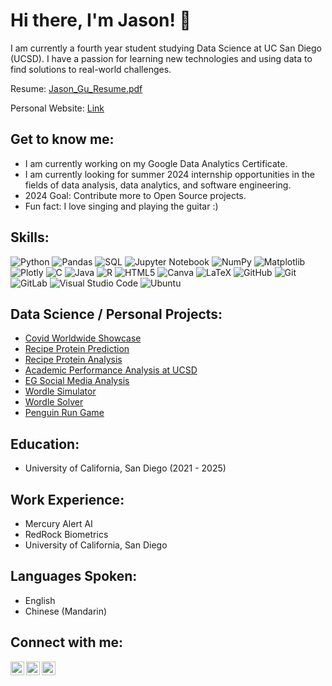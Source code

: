 <h1>Hi there, I'm Jason! 👋 </h1>
I am currently a fourth year student studying Data Science at UC San Diego (UCSD). I have a passion for learning new technologies and using data to find solutions to real-world challenges.



Resume: [Jason_Gu_Resume.pdf](https://github.com/user-attachments/files/16216148/Jason_Gu_Resume.pdf)

Personal Website: [Link](https://jingchenggu.github.io/)


<h2>Get to know me:</h2>


- I am currently working on my Google Data Analytics Certificate.
- I am currently looking for summer 2024 internship opportunities in the fields of data analysis, data analytics, and software engineering.
- 2024 Goal: Contribute more to Open Source projects.
- Fun fact: I love singing and playing the guitar :)

<h2>Skills:</h2>

![Python](https://img.shields.io/badge/python-3670A0?style=for-the-badge&logo=python&logoColor=ffdd54)
![Pandas](https://img.shields.io/badge/pandas-%23150458.svg?style=for-the-badge&logo=pandas&logoColor=white)
![SQL](https://img.shields.io/badge/postgresql-4169e1?style=for-the-badge&logo=postgresql&logoColor=white)
![Jupyter Notebook](https://img.shields.io/badge/jupyter-%23FA0F00.svg?style=for-the-badge&logo=jupyter&logoColor=white)
![NumPy](https://img.shields.io/badge/numpy-%23013243.svg?style=for-the-badge&logo=numpy&logoColor=white)
![Matplotlib](https://img.shields.io/badge/Matplotlib-%23ffffff.svg?style=for-the-badge&logo=Matplotlib&logoColor=black)
![Plotly](https://img.shields.io/badge/Plotly-%233F4F75.svg?style=for-the-badge&logo=plotly&logoColor=white)
![C](https://img.shields.io/badge/c-%2300599C.svg?style=for-the-badge&logo=c&logoColor=white)
![Java](https://img.shields.io/badge/java-%23ED8B00.svg?style=for-the-badge&logo=java&logoColor=white)
![R](https://img.shields.io/badge/r-%23276DC3.svg?style=for-the-badge&logo=r&logoColor=white)
![HTML5](https://img.shields.io/badge/html5-%23E34F26.svg?style=for-the-badge&logo=html5&logoColor=white)
![Canva](https://img.shields.io/badge/Canva-%2300C4CC.svg?style=for-the-badge&logo=Canva&logoColor=white)
![LaTeX](https://img.shields.io/badge/latex-%23008080.svg?style=for-the-badge&logo=latex&logoColor=white)
![GitHub](https://img.shields.io/badge/github-%23121011.svg?style=for-the-badge&logo=github&logoColor=white)
![Git](https://img.shields.io/badge/git-%23F05033.svg?style=for-the-badge&logo=git&logoColor=white)
![GitLab](https://img.shields.io/badge/gitlab-%23181717.svg?style=for-the-badge&logo=gitlab&logoColor=white)
![Visual Studio Code](https://img.shields.io/badge/Visual%20Studio%20Code-0078d7.svg?style=for-the-badge&logo=visual-studio-code&logoColor=white)
![Ubuntu](https://img.shields.io/badge/Ubuntu-E95420?style=for-the-badge&logo=ubuntu&logoColor=white)

<h2>Data Science / Personal Projects:</h2>

- [Covid Worldwide Showcase](https://jingchenggu.github.io/Covid_Worldwide_Website/)
- [Recipe Protein Prediction](https://jingchenggu.github.io/Protein_Prediction/)
- [Recipe Protein Analysis](https://jingchenggu.github.io/Protein_Analysis/)
- [Academic Performance Analysis at UCSD](https://github.com/JingChengGu/Academic_Performance_Analysis_at_UCSD/blob/main/MATH%20189_%20Final%20Report.pdf)
- [EG Social Media Analysis](https://github.com/JingChengGu/EG-Social-Analysis)
- [Wordle Simulator](https://github.com/JingChengGu/Wordle-Simulator)
- [Wordle Solver](https://github.com/JingChengGu/Wordle-Solver)
- [Penguin Run Game](https://github.com/JingChengGu/Penguin-Run)

<h2>Education:</h2>

- University of California, San Diego (2021 - 2025)

<h2>Work Experience:</h2>

- Mercury Alert AI
- RedRock Biometrics
- University of California, San Diego

<h2>Languages Spoken:</h2>

- English
- Chinese (Mandarin)

<h2>Connect with me:</h2>

[<img align="left" alt="JoshMadakor | LinkedIn" width="22px" src="https://cdn.jsdelivr.net/npm/simple-icons@v3/icons/linkedin.svg" />](https://linkedin.com/in/jingchenggu)
[<img align="left" alt="JoshMadakor | LinkedIn" width="22px" src="https://cdn.jsdelivr.net/npm/simple-icons@v3/icons/gmail.svg" />](mailto:jaesongu@gmail.com)
[<img align="left" alt="JoshMadakor | YouTube" width="22px" src="https://cdn.jsdelivr.net/npm/simple-icons@v3/icons/youtube.svg" />](https://youtube.com/@jasongu9233)

